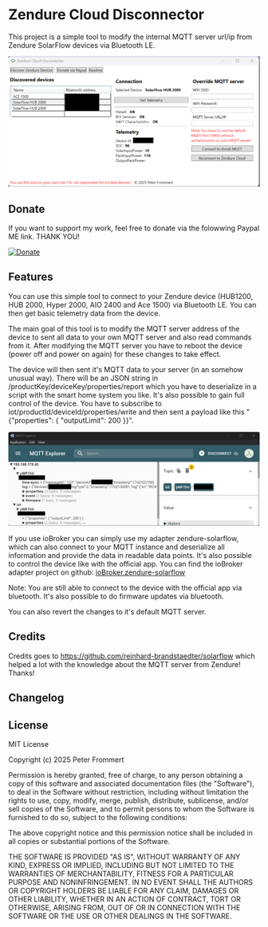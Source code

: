 # Zendure Cloud Disconnector

This project is a simple tool to modify the internal MQTT server url/ip from Zendure SolarFlow devices via Bluetooth LE.

![Zendure Cloud Disconnector](https://github.com/nograx/zendure-cloud-disconnector/blob/main/App%20Screenshot.png)

## Donate

If you want to support my work, feel free to donate via the folowwing Paypal ME link. THANK YOU!<br />

[![Donate](https://img.shields.io/badge/PayPal-00457C?style=for-the-badge&logo=paypal&logoColor=white)](https://www.paypal.com/paypalme/PeterFrommert)

## Features

You can use this simple tool to connect to your Zendure device (HUB1200, HUB 2000, Hyper 2000, AIO 2400 and Ace 1500) via Bluetooth LE. You can then get basic telemetry data from the device.

The main goal of this tool is to modify the MQTT server address of the device to sent all data to your own MQTT server and also read commands from it. After modifying the MQTT server you have to reboot the device (power off and power on again) for these changes to take effect.

The device will then sent it's MQTT data to your server (in an somehow unusual way). There will be an JSON string in /productKey/deviceKey/properties/report which you have to deserialize in a script with the smart home system you like. It's also possible to gain full control of the device. You have to subscribe to iot/productId/deviceId/properties/write and then sent a payload like this "{"properties": { "outputLimit": 200 }}".

![MQTT Explorer example](https://github.com/nograx/zendure-cloud-disconnector/blob/main/MQTT%20Explorer%20Screenshot.png)

If you use ioBroker you can simply use my adapter zendure-solarflow, which can also connect to your MQTT instance and deserialize all information and provide the data in readable data points. It's also possible to control the device like with the official app. You can find the ioBroker adapter project on github: [ioBroker.zendure-solarflow](https://github.com/nograx/ioBroker.zendure-solarflow)

Note: You are still able to connect to the device with the official app via bluetooth. It's also possible to do firmware updates via bluetooth.

You can also revert the changes to it's default MQTT server.

## Credits

Credits goes to https://github.com/reinhard-brandstaedter/solarflow which helped a lot with the knowledge about the MQTT server from Zendure! Thanks!

## Changelog

###

## License

MIT License

Copyright (c) 2025 Peter Frommert

Permission is hereby granted, free of charge, to any person obtaining a copy
of this software and associated documentation files (the "Software"), to deal
in the Software without restriction, including without limitation the rights
to use, copy, modify, merge, publish, distribute, sublicense, and/or sell
copies of the Software, and to permit persons to whom the Software is
furnished to do so, subject to the following conditions:

The above copyright notice and this permission notice shall be included in all
copies or substantial portions of the Software.

THE SOFTWARE IS PROVIDED "AS IS", WITHOUT WARRANTY OF ANY KIND, EXPRESS OR
IMPLIED, INCLUDING BUT NOT LIMITED TO THE WARRANTIES OF MERCHANTABILITY,
FITNESS FOR A PARTICULAR PURPOSE AND NONINFRINGEMENT. IN NO EVENT SHALL THE
AUTHORS OR COPYRIGHT HOLDERS BE LIABLE FOR ANY CLAIM, DAMAGES OR OTHER
LIABILITY, WHETHER IN AN ACTION OF CONTRACT, TORT OR OTHERWISE, ARISING FROM,
OUT OF OR IN CONNECTION WITH THE SOFTWARE OR THE USE OR OTHER DEALINGS IN THE
SOFTWARE.
